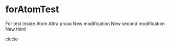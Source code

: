 # forAtomTest
For test inside Atom
Altra prova
New modification
New second modification
New third





ciccio